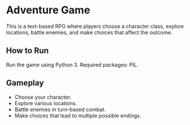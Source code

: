 
# Adventure Game
This is a text-based RPG where players choose a character class, explore locations, battle enemies, and make choices that affect the outcome.

## How to Run
Run the game using Python 3. Required packages: PIL.

## Gameplay
- Choose your character.
- Explore various locations.
- Battle enemies in turn-based combat.
- Make choices that lead to multiple possible endings.

